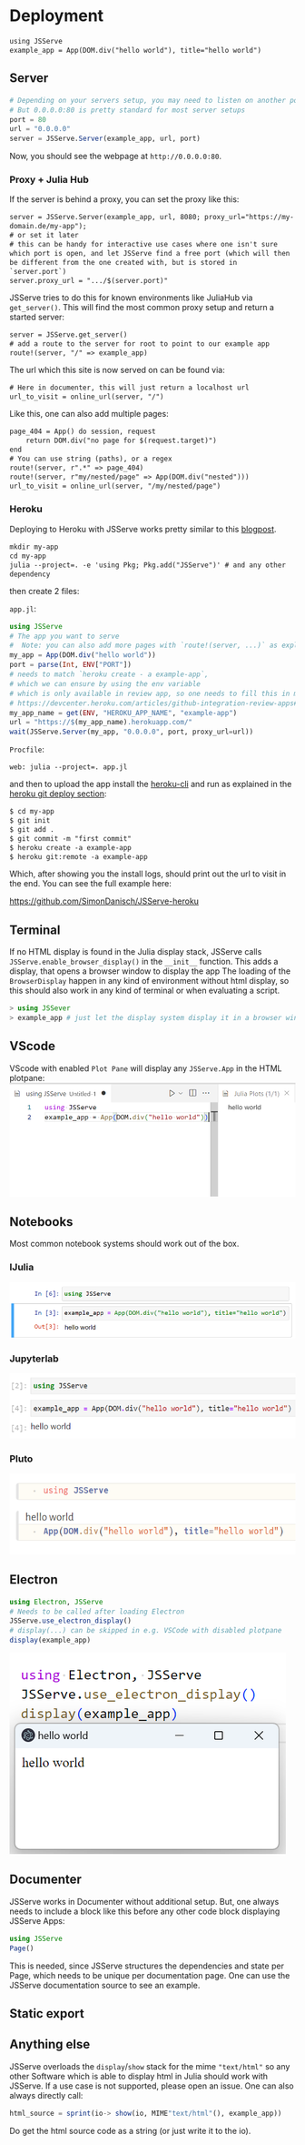 # Deployment

```@example 1
using JSServe
example_app = App(DOM.div("hello world"), title="hello world")
```

## Server

```julia
# Depending on your servers setup, you may need to listen on another port or URL
# But 0.0.0.0:80 is pretty standard for most server setups
port = 80
url = "0.0.0.0"
server = JSServe.Server(example_app, url, port)
```

Now, you should see the webpage at `http://0.0.0.0:80`.

### Proxy + Julia Hub

If the server is behind a proxy, you can set the proxy like this:

```@example 1
server = JSServe.Server(example_app, url, 8080; proxy_url="https://my-domain.de/my-app");
# or set it later
# this can be handy for interactive use cases where one isn't sure which port is open, and let JSServe find a free port (which will then be different from the one created with, but is stored in `server.port`)
server.proxy_url = ".../$(server.port)"
```

JSServe tries to do this for known environments like JuliaHub via `get_server()`.
This will find the most common proxy setup and return a started server:

```@example 1
server = JSServe.get_server()
# add a route to the server for root to point to our example app
route!(server, "/" => example_app)
```
The url which this site is now served on can be found via:

```@example 1
# Here in documenter, this will just return a localhost url
url_to_visit = online_url(server, "/")
```

Like this, one can also add multiple pages:
```@example 1
page_404 = App() do session, request
    return DOM.div("no page for $(request.target)")
end
# You can use string (paths), or a regex
route!(server, r".*" => page_404)
route!(server, r"my/nested/page" => App(DOM.div("nested")))
url_to_visit = online_url(server, "/my/nested/page")
```

### Heroku

Deploying to Heroku with JSServe works pretty similar to this [blogpost](https://towardsdatascience.com/deploying-julia-projects-on-heroku-com-eb8da5248134).

```
mkdir my-app
cd my-app
julia --project=. -e 'using Pkg; Pkg.add("JSServe")' # and any other dependency
```

then create 2 files:

`app.jl`:
```julia
using JSServe
# The app you want to serve
#  Note: you can also add more pages with `route!(server, ...)` as explained aboce
my_app = App(DOM.div("hello world"))
port = parse(Int, ENV["PORT"])
# needs to match `heroku create - a example-app`,
# which we can ensure by using the env variable
# which is only available in review app, so one needs to fill this in manually for now
# https://devcenter.heroku.com/articles/github-integration-review-apps#injected-environment-variables
my_app_name = get(ENV, "HEROKU_APP_NAME", "example-app")
url = "https://$(my_app_name).herokuapp.com/"
wait(JSServe.Server(my_app, "0.0.0.0", port, proxy_url=url))
```
`Procfile`:
```
web: julia --project=. app.jl
```

and then to upload the app install the [heroku-cli](https://devcenter.heroku.com/articles/heroku-cli) and run as explained in the [heroku git deploy section](https://devcenter.heroku.com/articles/git):

```
$ cd my-app
$ git init
$ git add .
$ git commit -m "first commit"
$ heroku create -a example-app
$ heroku git:remote -a example-app
```
Which, after showing you the install logs, should print out the url to visit in the end.
You can see the full example here:

https://github.com/SimonDanisch/JSServe-heroku

## Terminal
If no HTML display is found in the Julia display stack, JSServe calls `JSServe.enable_browser_display()` in the `__init__` function.
This adds a display, that opens a browser window to display the app
The loading of the `BrowserDisplay` happen in any kind of environment without html display, so this should also work in any kind of terminal or when evaluating a script.

```julia
> using JSSever
> example_app # just let the display system display it in a browser window
```

## VScode

VScode with enabled `Plot Pane` will display any `JSServe.App` in the HTML plotpane:
![](vscode.png)

## Notebooks

Most common notebook systems should work out of the box.

### IJulia
![](ijulia.png)

### Jupyterlab
![](jupyterlab.png)

### Pluto
![](pluto.png)

## Electron

```julia
using Electron, JSServe
# Needs to be called after loading Electron
JSServe.use_electron_display()
# display(...) can be skipped in e.g. VSCode with disabled plotpane
display(example_app)
```
![](electron.png)

## Documenter

JSServe works in Documenter without additional setup.
But, one always needs to include a block like this before any other code block displaying JSServe Apps:

```julia
using JSServe
Page()
```
This is needed, since JSServe structures the dependencies and state per Page, which needs to be unique per documentation page.
One can use the JSServe documentation source to see an example.

## Static export


## Anything else

JSServe overloads the `display`/`show` stack for the mime `"text/html"` so any other Software which is able to display html in Julia should work with JSServe.
If a use case is not supported, please open an issue.
One can also always directly call:
```julia
html_source = sprint(io-> show(io, MIME"text/html"(), example_app))
```
Do get the html source code as a string (or just write it to the io).

